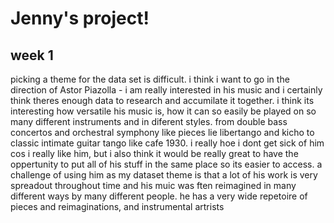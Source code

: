 # Jenny's project!

## week 1

picking a theme for the data set is difficult. i think i want to go in the direction of Astor Piazolla - i am really interested in his music and i certainly think theres enough data to research and accumilate it together. i think its interesting how versatile his music is, how it can so easily be played on so many different instruments and in diferent styles. from double bass concertos and orchestral symphony like pieces lie libertango and kicho to classic intimate guitar tango like cafe 1930. i really hoe i dont get sick of him cos i really like him, but i also think it would be really great to have the oppertunity to put all of his stuff in the same place so its easier to access. a challenge of using him as my dataset theme is that a lot of his work is very spreadout throughout time and his muic was ften reimagined in many different ways by many different people. he has a very wide repetoire of pieces and reimaginations, and instrumental artrists 
